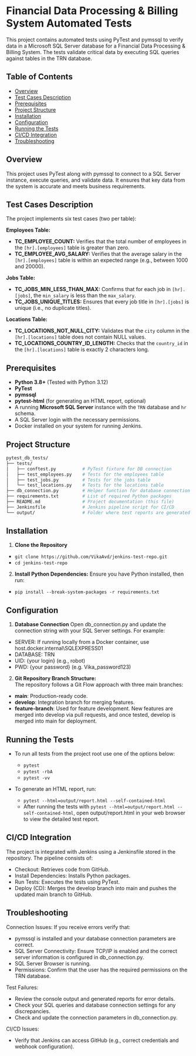 # Financial Data Processing & Billing System Automated Tests

This project contains automated tests using PyTest and pymssql to verify data in a Microsoft SQL Server database for a Financial Data Processing & Billing System. The tests validate critical data by executing SQL queries against tables in the TRN database.

## Table of Contents
- [Overview](#overview)
- [Test Cases Description](#test-cases-description)
- [Prerequisites](#prerequisites)
- [Project Structure](#project-structure)
- [Installation](#installation)
- [Configuration](#configuration)
- [Running the Tests](#running-the-tests)
- [CI/CD Integration](#CI/CD-Integration)
- [Troubleshooting](#troubleshooting)

## Overview
This project uses PyTest along with pymssql to connect to a SQL Server instance, execute queries, and validate data. It ensures that key data from the system is accurate and meets business requirements.

## Test Cases Description
The project implements six test cases (two per table):

**Employees Table:**
- **TC_EMPLOYEE_COUNT:** Verifies that the total number of employees in the `[hr].[employees]` table is greater than zero.
- **TC_EMPLOYEE_AVG_SALARY:** Verifies that the average salary in the `[hr].[employees]` table is within an expected range (e.g., between 1000 and 20000).

**Jobs Table:**
- **TC_JOBS_MIN_LESS_THAN_MAX:** Confirms that for each job in `[hr].[jobs]`, the `min_salary` is less than the `max_salary`.
- **TC_JOBS_UNIQUE_TITLES:** Ensures that every job title in `[hr].[jobs]` is unique (i.e., no duplicate titles).

**Locations Table:**
- **TC_LOCATIONS_NOT_NULL_CITY:** Validates that the `city` column in the `[hr].[locations]` table does not contain NULL values.
- **TC_LOCATIONS_COUNTRY_ID_LENGTH:** Checks that the `country_id` in the `[hr].[locations]` table is exactly 2 characters long.

## Prerequisites
- **Python 3.8+** (Tested with Python 3.12)
- **PyTest**
- **pymssql**
- **pytest-html** (for generating an HTML report, optional)
- A running **Microsoft SQL Server** instance with the `TRN` database and `hr` schema.
- A SQL Server login with the necessary permissions.
- Docker installed on your system for running Jenkins.

## Project Structure
```bash
pytest_db_tests/
├── tests/
│   ├── conftest.py          # PyTest fixture for DB connection
│   ├── test_employees.py    # Tests for the employees table
│   ├── test_jobs.py         # Tests for the jobs table
│   └── test_locations.py    # Tests for the locations table
├── db_connection.py         # Helper function for database connection (using pymssql)
├── requirements.txt         # List of required Python packages
├── README.md                # Project documentation (this file)
├── Jenkinsfile              # Jenkins pipeline script for CI/CD
└── output/                  # Folder where test reports are generated
```

## Installation
1. **Clone the Repository**  
- `git clone https://github.com/VikaAvd/jenkins-test-repo.git`
- `cd jenkins-test-repo`

2. **Install Python Dependencies:** 
Ensure you have Python installed, then run:
- `pip install --break-system-packages -r requirements.txt`

## Configuration
1. **Database Connection**
Open db_connection.py and update the connection string with your SQL Server settings. For example:
- SERVER: If running locally from a Docker container, use host.docker.internal\\SQLEXPRESS01
- DATABASE: TRN
- UID: {your login} (e.g., robot)
- PWD: {your password} (e.g. Vika_password123)

2. **Git Repository Branch Structure:**  
The repository follows a Git Flow approach with three main branches:
- **main**: Production-ready code.
- **develop**: Integration branch for merging features.
- **feature-branch**: Used for feature development.
New features are merged into develop via pull requests, and once tested, develop is merged into main for deployment.

## Running the Tests
- To run all tests from the project root use one of the options below:
   - `pytest`
   - `pytest -rbA`
   - `pytest -vv`
 
- To generate an HTML report, run:
   - `pytest --html=output/report.html --self-contained-html`
   - After running the tests with `pytest --html=output/report.html --self-contained-html`, open output/report.html in your web browser to view the detailed test report.

## CI/CD Integration
The project is integrated with Jenkins using a Jenkinsfile stored in the repository. The pipeline consists of:
- Checkout: Retrieves code from GitHub.
- Install Dependencies: Installs Python packages.
- Run Tests: Executes the tests using PyTest.
- Deploy (CD): Merges the develop branch into main and pushes the updated main branch to GitHub.

## Troubleshooting

Connection Issues:
If you receive errors verify that:
- pymssql is installed and your database connection parameters are correct.
- SQL Server Connectivity: Ensure TCP/IP is enabled and the correct server information is configured in db_connection.py.
- SQL Server Browser is running.
- Permissions: Confirm that the user has the required permissions on the TRN database.

Test Failures:
- Review the console output and generated reports for error details.
- Check your SQL queries and database connection settings for any discrepancies.
- Check and update the connection parameters in db_connection.py.

CI/CD Issues:
- Verify that Jenkins can access GitHub (e.g., correct credentials and webhook configuration).








